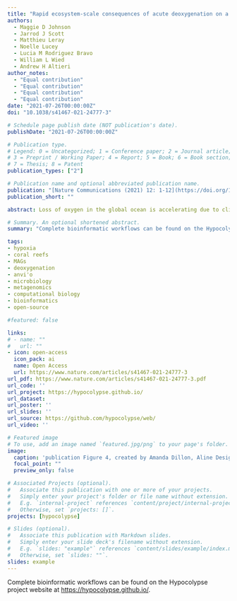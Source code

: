 ```yaml
---
title: "Rapid ecosystem-scale consequences of acute deoxygenation on a Caribbean coral reef"
authors:
  - Maggie D Johnson
  - Jarrod J Scott
  - Matthieu Leray
  - Noelle Lucey
  - Lucia M Rodriguez Bravo
  - William L Wied
  - Andrew H Altieri
author_notes:
  - "Equal contribution"
  - "Equal contribution"
  - "Equal contribution"
  - "Equal contribution"
date: "2021-07-26T00:00:00Z"
doi: "10.1038/s41467-021-24777-3"

# Schedule page publish date (NOT publication's date).
publishDate: "2021-07-26T00:00:00Z"

# Publication type.
# Legend: 0 = Uncategorized; 1 = Conference paper; 2 = Journal article;
# 3 = Preprint / Working Paper; 4 = Report; 5 = Book; 6 = Book section;
# 7 = Thesis; 8 = Patent
publication_types: ["2"]

# Publication name and optional abbreviated publication name.
publication: "[Nature Communications (2021) 12: 1-12](https://doi.org/10.1038/s41467-021-24777-3)"
publication_short: ""

abstract: Loss of oxygen in the global ocean is accelerating due to climate change and eutrophication, but how acute deoxygenation events affect tropical marine ecosystems remains poorly understood. Here we integrate analyses of coral reef benthic communities with microbial community sequencing to show how a deoxygenation event rapidly altered benthic community composition and microbial assemblages in a shallow tropical reef ecosystem. Conditions associated with the event precipitated coral bleaching and mass mortality, causing a 50% loss of live coral and a shift in the benthic community that persisted a year later. Conversely, the unique taxonomic and functional profile of hypoxia-associated microbes rapidly reverted to a normoxic assemblage one month after the event. The decoupling of ecological trajectories among these major functional groups following an acute event emphasizes the need to incorporate deoxygenation as an emerging stressor into coral reef research and management plans to combat escalating threats to reef persistence.

# Summary. An optional shortened abstract.
summary: "Complete bioinformatic workflows can be found on the Hypocolypse project website at https://hypocolypse.github.io/."

tags:
- hypoxia
- coral reefs
- MAGs
- deoxygenation
- anvi'o
- microbiology
- metagenomics
- computational biology
- bioinformatics
- open-source

#featured: false

links:
# - name: ""
#   url: ""
- icon: open-access
  icon_pack: ai
  name: Open Access
  url: https://www.nature.com/articles/s41467-021-24777-3
url_pdf: https://www.nature.com/articles/s41467-021-24777-3.pdf
url_code: ''
url_project: https://hypocolypse.github.io/
url_dataset:
url_poster: ''
url_slides: ''
url_source: https://github.com/hypocolypse/web/
url_video: ''

# Featured image
# To use, add an image named `featured.jpg/png` to your page's folder.
image:
  caption: 'publication Figure 4, created by Amanda Dillon, Aline Design LLC.'
  focal_point: ""
  preview_only: false

# Associated Projects (optional).
#   Associate this publication with one or more of your projects.
#   Simply enter your project's folder or file name without extension.
#   E.g. `internal-project` references `content/project/internal-project/index.md`.
#   Otherwise, set `projects: []`.
projects: [hypocolypse]

# Slides (optional).
#   Associate this publication with Markdown slides.
#   Simply enter your slide deck's filename without extension.
#   E.g. `slides: "example"` references `content/slides/example/index.md`.
#   Otherwise, set `slides: ""`.
slides: example
---
```


Complete bioinformatic workflows can be found on the Hypocolypse project website at https://hypocolypse.github.io/.

<script type='text/javascript' src='https://d1bxh8uas1mnw7.cloudfront.net/assets/embed.js'></script>

<span data-badge-type="medium-donut" data-doi="10.1038/s41467-021-24777-3" data-condensed="true" data-hide-no-mentions="true" class="altmetric-embed"></span> <span class="__dimensions_badge_embed__" data-doi="10.1038/s41467-021-24777-3" data-hide-zero-citations="false" data-legend="hover-right"></span><script async src="https://badge.dimensions.ai/badge.js" charset="utf-8"></script>

<br/>
